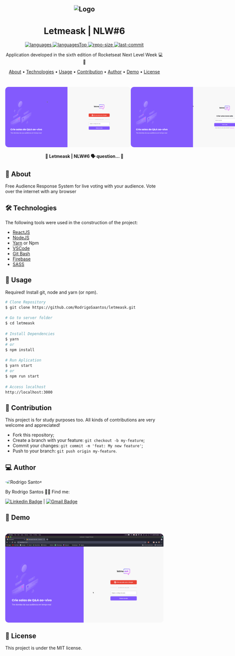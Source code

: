 <h2 align="center">
    <img alt="Logo" title="#logo" src="public/logo.svg" width="400"/>
</h2>

<h1 align="center">
    Letmeask | NLW#6
</h1>

<div align="center">

  <a href="">
    <img src="https://img.shields.io/github/languages/count/RodrigoSaantos/ignews.svg?color=835afd" alt="languages" >
  </a>

  <a href="">
    <img src="https://img.shields.io/github/languages/top/RodrigoSaantos/ignews.svg?color=835afd" alt="languagesTop" >
  </a>

  <a href="">
    <img src="https://img.shields.io/github/repo-size/RodrigoSaantos/ignews.svg?color=835afd" alt="repo-size" >
  </a>

  <a href="">
    <img src="https://img.shields.io/github/last-commit/RodrigoSaantos/ignews.svg?color=835afd" alt="last-commit" >
  </a>

</div>

<p align="center"> Application developed in the sixth edition of Rocketseat Next Level Week 💻🚀 </p>

<p align="center">
 <a href="#about">About</a> •
 <a href="#technologies">Technologies</a> •
 <a href="#usage">Usage</a> •
 <a href="#contribution">Contribution</a> •
 <a href="#author">Author</a> •
 <a href="#demo">Demo</a> •
 <a href="#license">License</a>
</p>

<h1 align="center">
  <div style="display: flex; flex-direction: row;">
    <img width="400" style="border-radius: 10px" height="auto" alt="home" title="Home" src="src/assets/home.png" />
    <img width="400" style="border-radius: 10px" height="auto" alt="create-room" title="Create Room" src="src/assets/create-room.png" />
  <div>
  <div style="display: flex; flex-direction: row;">
    <img width="400" style="border-radius: 10px" height="auto" alt="admin-room" title="Admin Room" src="src/assets/admin-room.png" />
    <img width="400" style="border-radius: 10px" height="auto" alt="questions" title="Questions" src="src/assets/questions.png" />
  <div>
</h1>

<h4 align="center">
	 💬 Letmeask | NLW#6 🗣 question... 💬
</h4>

<h2 id="about" > 🎯 About </h2>

Free Audience Response System for live voting with your audience. Vote over the internet with any browser

<h2 id="technologies"> 🛠 Technologies </h2>

The following tools were used in the construction of the project:

- [ReactJS](https://reactjs.org)
- [NodeJS](https://nodejs.org/en/)
- [Yarn](https://yarnpkg.com) or Npm
- [VSCode](https://code.visualstudio.com)
- [Git Bash](https://gitforwindows.org/)
- [Firebase](http://firebase.google.com/go/messaging)
- [SASS](https://sass-lang.com/)

<h2 id="usage" > 👷 Usage </h2>

Required! Install git, node and yarn (or npm).

```bash
# Clone Repository
$ git clone https://github.com/RodrigoSaantos/letmeask.git

# Go to server folder
$ cd letmeask

# Install Dependencies
$ yarn
# or
$ npm install

# Run Aplication
$ yarn start
# or
$ npm run start

# Access localhost
http://localhost:3000
```

<h2 id="contribution"> 🤝 Contribution </h2>

This project is for study purposes too. All kinds of contributions are very welcome and appreciated!

- Fork this repository;
- Create a branch with your feature: `git checkout -b my-feature`;
- Commit your changes: `git commit -m 'feat: My new feature'`;
- Push to your branch: `git push origin my-feature`.

<h2 id="author"> 💻 Author </h2>

<img style="border-radius: 50%;" src="https://github.com/RodrigoSaantos.png" width="100px;" alt="Rodrigo Santos"/>

By Rodrigo Santos 👋🏽 Find me:

[![Linkedin Badge](https://img.shields.io/badge/-RodrigoSantos-blue?style=flat-square&logo=Linkedin&logoColor=white&link=https://www.linkedin.com/in/rodrigo-dos-santos-silva-637225156/)](https://www.linkedin.com/in/rodrigosaantos/)
|
[![Gmail Badge](https://img.shields.io/badge/-contato.rodrigosaantos@gmail.com-c14438?style=flat-square&logo=Gmail&logoColor=white&link=mailto:contato.rodrigosaantos@gmail.com)](mailto:contato.rodrigosaantos@gmail.com)

<h2 id="demo"> 🎌 Demo </h2>

<h1 align="center">
  <div style="display: flex; flex-direction: row;">
    <img width="900" style="border-radius: 10px" height="auto" alt="Demo" title="Demo" src="src/assets/demo.gif" />
  <div>
</h1>

<h2 id="license"> 📝 License </h2>

This project is under the MIT license.
